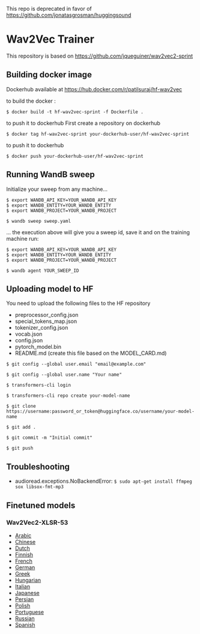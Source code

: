 This repo is deprecated in favor of https://github.com/jonatasgrosman/huggingsound

# Wav2Vec Trainer

This repository is based on https://github.com/jqueguiner/wav2vec2-sprint

## Building docker image

Dockerhub available at https://hub.docker.com/r/patilsuraj/hf-wav2vec

to build the docker :

```
$ docker build -t hf-wav2vec-sprint -f Dockerfile .
```

to push it to dockerhub
First create a repository on dockerhub
```
$ docker tag hf-wav2vec-sprint your-dockerhub-user/hf-wav2vec-sprint
```

to push it to dockerhub

```
$ docker push your-dockerhub-user/hf-wav2vec-sprint
```

## Running WandB sweep

Initialize your sweep from any machine...

```
$ export WANDB_API_KEY=YOUR_WANDB_API_KEY
$ export WANDB_ENTITY=YOUR_WANDB_ENTITY
$ export WANDB_PROJECT=YOUR_WANDB_PROJECT

$ wandb sweep sweep.yaml
```
... the execution above will give you a sweep id, save it and on the training machine run:

```
$ export WANDB_API_KEY=YOUR_WANDB_API_KEY
$ export WANDB_ENTITY=YOUR_WANDB_ENTITY
$ export WANDB_PROJECT=YOUR_WANDB_PROJECT

$ wandb agent YOUR_SWEEP_ID
```

## Uploading model to HF

You need to upload the following files to the HF repository

- preprocessor_config.json
- special_tokens_map.json
- tokenizer_config.json
- vocab.json
- config.json
- pytorch_model.bin
- README.md (create this file based on the MODEL_CARD.md)

```
$ git config --global user.email "email@example.com"

$ git config --global user.name "Your name"

$ transformers-cli login

$ transformers-cli repo create your-model-name

$ git clone https://username:password_or_token@huggingface.co/username/your-model-name

$ git add .

$ git commit -m "Initial commit"

$ git push

```

## Troubleshooting

- audioread.exceptions.NoBackendError: `$ sudo apt-get install ffmpeg sox libsox-fmt-mp3`


## Finetuned models

### Wav2Vec2-XLSR-53

- [Arabic](https://huggingface.co/jonatasgrosman/wav2vec2-large-xlsr-53-arabic)
- [Chinese](https://huggingface.co/jonatasgrosman/wav2vec2-large-xlsr-53-chinese-zh-cn)
- [Dutch](https://huggingface.co/jonatasgrosman/wav2vec2-large-xlsr-53-dutch)
- [Finnish](https://huggingface.co/jonatasgrosman/wav2vec2-large-xlsr-53-finnish)
- [French](https://huggingface.co/jonatasgrosman/wav2vec2-large-xlsr-53-french)
- [German](https://huggingface.co/jonatasgrosman/wav2vec2-large-xlsr-53-german)
- [Greek](https://huggingface.co/jonatasgrosman/wav2vec2-large-xlsr-53-greek)
- [Hungarian](https://huggingface.co/jonatasgrosman/wav2vec2-large-xlsr-53-hungarian)
- [Italian](https://huggingface.co/jonatasgrosman/wav2vec2-large-xlsr-53-italian)
- [Japanese](https://huggingface.co/jonatasgrosman/wav2vec2-large-xlsr-53-japanese)
- [Persian](https://huggingface.co/jonatasgrosman/wav2vec2-large-xlsr-53-persian)
- [Polish](https://huggingface.co/jonatasgrosman/wav2vec2-large-xlsr-53-polish)
- [Portuguese](https://huggingface.co/jonatasgrosman/wav2vec2-large-xlsr-53-portuguese)
- [Russian](https://huggingface.co/jonatasgrosman/wav2vec2-large-xlsr-53-russian)
- [Spanish](https://huggingface.co/jonatasgrosman/wav2vec2-large-xlsr-53-spanish)
